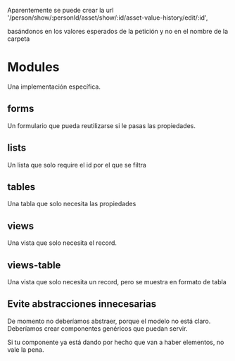 Aparentemente se puede crear la url
'/person/show/:personId/asset/show/:id/asset-value-history/edit/:id',

basándonos en los valores esperados de la petición y no en el nombre de la carpeta

# Modules
Una implementación específica. 

## forms
Un formulario que pueda reutilizarse si le pasas las propiedades.

## lists
Un lista que solo require el id por el que se filtra

## tables
Una tabla que solo necesita las propiedades

## views
Una vista que solo necesita el record. 

## views-table
Una vista que solo necesita un record, pero se muestra en formato de tabla


## Evite abstracciones innecesarias
De momento no deberíamos abstraer, porque el modelo no está claro. Deberíamos crear componentes genéricos que puedan servir. 

Si tu componente ya está dando por hecho que van a haber elementos, no vale la pena.
